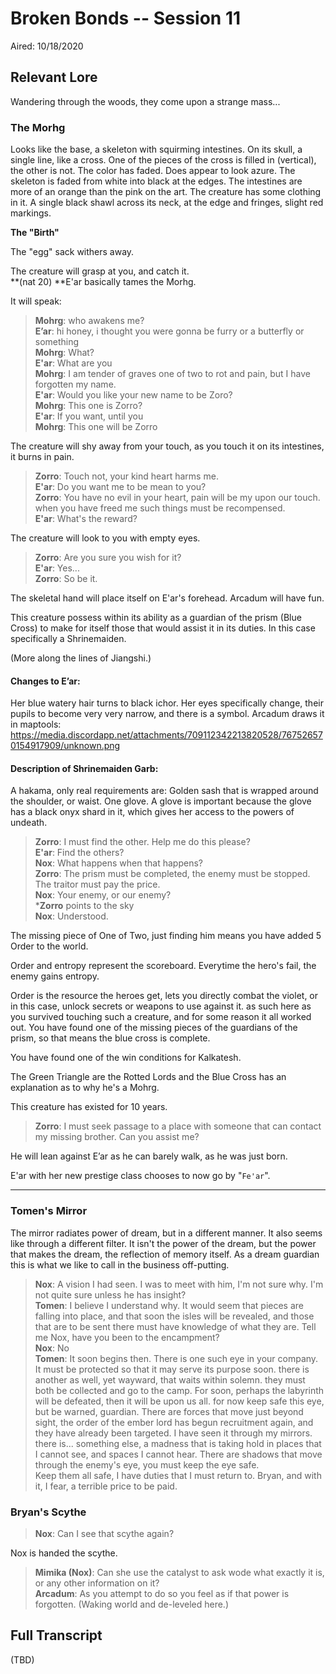 # Broken Bonds -- Session 11

Aired: 10/18/2020

## Relevant Lore

Wandering through the woods, they come upon a strange mass...

### The Morhg

Looks like the base, a skeleton with squirming intestines. On its skull, a single line, like a cross. One of the pieces of the cross is filled in (vertical), the other is not. The color has faded. Does appear to look azure. The skeleton is faded from white into black at the edges. The intestines are more of an orange than the pink on the art. The creature has some clothing in it. A single black shawl across its neck, at the edge and fringes, slight red markings.

**The "Birth"**

The "egg" sack withers away.

The creature will grasp at you, and catch it.<br>
**(nat 20) **E'ar basically tames the Morhg.

It will speak:

> **Mohrg**: who awakens me?<br>
**E’ar**: hi honey, i thought you were gonna be furry or a butterfly or something<br>
**Mohrg**: What?<br>
**E'ar**: What are you<br>
**Mohrg**: I am tender of graves one of two to rot and pain, but I have forgotten my name.<br>
**E'ar**: Would you like your new name to be Zoro?<br>
**Mohrg**: This one is Zorro?<br>
**E'ar**: If you want, until you<br>
**Mohrg**: This one will be Zorro<br>

The creature will shy away from your touch, as you touch it on its intestines, it burns in pain.

>**Zorro**: Touch not, your kind heart harms me.<br>
**E'ar**: Do you want me to be mean to you?<br>
**Zorro**: You have no evil in your heart, pain will be my upon our touch. when you have freed me such things must be recompensed.<br>
**E'ar**: What's the reward?<br>

The creature will look to you with empty eyes.

>**Zorro**: Are you sure you wish for it?<br>
**E'ar**: Yes...<br>
**Zorro**: So be it.<br>

The skeletal hand will place itself on E'ar's forehead. Arcadum will have fun.

This creature possess within its ability as a guardian of the prism (Blue Cross) to make for itself those that would assist it in its duties. In this case specifically a Shrinemaiden.

(More along the lines of Jiangshi.)

#### Changes to E’ar:
Her blue watery hair turns to black ichor. Her eyes specifically change, their pupils to become very very narrow, and there is a symbol. Arcadum draws it in maptools:
https://media.discordapp.net/attachments/709112342213820528/767526570154917909/unknown.png 

#### Description of Shrinemaiden Garb:
A hakama, only real requirements are: Golden sash that is wrapped around the shoulder, or waist. One glove. A glove is important because the glove has a black onyx shard in it, which gives her access to the powers of undeath.

>**Zorro**: I must find the other. Help me do this please?<br>
**E'ar**: Find the others?<br>
**Nox**: What happens when that happens?<br>
**Zorro**: The prism must be completed, the enemy must be stopped. The traitor must pay the price.<br>
**Nox**: Your enemy, or our enemy?<br>
***Zorro** points to the sky<br>
**Nox**: Understood.<br>

The missing piece of One of Two, just finding him means you have added 5 Order to the world.

Order and entropy represent the scoreboard. Everytime the hero's fail, the enemy gains entropy.

Order is the resource the heroes get, lets you directly combat the violet, or in this case, unlock secrets or weapons to use against it. as such here as you survived touching such a creature, and for some reason it all worked out. You have found one of the missing pieces of the guardians of the prism, so that means the blue cross is complete.

You have found one of the win conditions for Kalkatesh.

The Green Triangle are the Rotted Lords and the Blue Cross has an explanation as to why he's a Mohrg.

This creature has existed for 10 years.

>**Zorro**: I must seek passage to a place with someone that can contact my missing brother. Can you assist me?

He will lean against E’ar as he can barely walk, as he was just born.

E'ar with her new prestige class chooses to now go by "`Fe'ar`".

---

### Tomen's Mirror
The mirror radiates power of dream, but in a different manner. It also seems like through a different filter. It isn't the power of the dream, but the power that makes the dream, the reflection of memory itself. As a dream guardian this is what we like to call in the business off-putting.


>**Nox**: A vision I had seen. I was to meet with him, I'm not sure why. I'm not quite sure unless he has insight?<br>
**Tomen**: I believe I understand why. It would seem that pieces are falling into place, and that soon the isles will be revealed, and those that are to be sent there must have knowledge of what they are. Tell me Nox, have you been to the encampment?<br>
**Nox**: No<br>
**Tomen**: It soon begins then. There is one such eye in your company. It must be protected so that it may serve its purpose soon. there is another as well, yet wayward, that waits within solemn. they must both be collected and go to the camp. For soon, perhaps the labyrinth will be defeated, then it will be upon us all. for now keep safe this eye, but be warned, guardian. There are forces that move just beyond sight, the order of the ember lord has begun recruitment again, and they have already been targeted. I have seen it through my mirrors. there is... something else, a madness that is taking hold in places that I cannot see, and spaces I cannot hear. There are shadows that move through the enemy's eye, you must keep the eye safe.<br>
Keep them all safe, I have duties that I must return to. Bryan, and with it, I fear, a terrible price to be paid.<br>

### Bryan's Scythe

>**Nox**: Can I see that scythe again?

Nox is handed the scythe.

>**Mimika (Nox)**: Can she use the catalyst to ask wode what exactly it is, or any other information on it?<br>
> **Arcadum**: As you attempt to do so you feel as if that power is forgotten. (Waking world and de-leveled here.)


## Full Transcript

(TBD)
